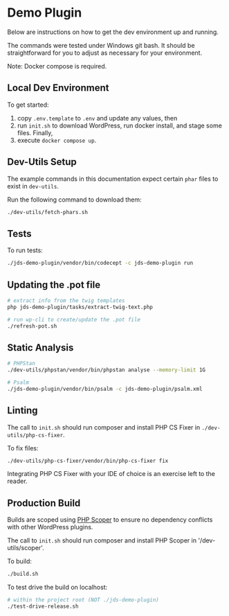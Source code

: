 # Demo Plugin

Below are instructions on how to get the dev environment up and running.

The commands were tested under Windows git bash. It should be straightforward for you
to adjust as necessary for your environment.

Note: Docker compose is required.

## Local Dev Environment

To get started:

1. copy `.env.template` to `.env` and update any values, then
2. run `init.sh` to download WordPress, run docker install, and stage some files. Finally,
3. execute `docker compose up`.

## Dev-Utils Setup

The example commands in this documentation expect certain `phar` files to exist in `dev-utils`.

Run the following command to download them:

```bash
./dev-utils/fetch-phars.sh
```

## Tests

To run tests:

```bash
./jds-demo-plugin/vendor/bin/codecept -c jds-demo-plugin run
```

## Updating the .pot file

```bash
# extract info from the twig templates
php jds-demo-plugin/tasks/extract-twig-text.php

# run wp-cli to create/update the .pot file
./refresh-pot.sh
```

## Static Analysis

```bash
# PHPStan
./dev-utils/phpstan/vendor/bin/phpstan analyse --memory-limit 1G

# Psalm
./jds-demo-plugin/vendor/bin/psalm -c jds-demo-plugin/psalm.xml
```

## Linting

The call to `init.sh` should run composer and install PHP CS Fixer in `./dev-utils/php-cs-fixer`.

To fix files:

```bash
./dev-utils/php-cs-fixer/vendor/bin/php-cs-fixer fix
```

Integrating PHP CS Fixer with your IDE of choice is an exercise left to the reader.

## Production Build

Builds are scoped using [PHP Scoper](https://github.com/humbug/php-scoper) to ensure no dependency conflicts with other
WordPress plugins.

The call to `init.sh` should run composer and install PHP Scoper in '/dev-utils/scoper'.

To build:

```bash
./build.sh
```

To test drive the build on localhost:

```bash
# within the project root (NOT ./jds-demo-plugin)
./test-drive-release.sh
```
